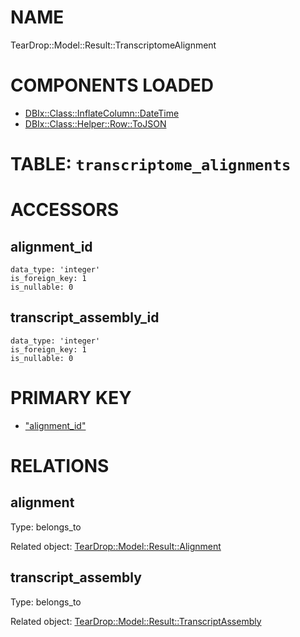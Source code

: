 # NAME

TearDrop::Model::Result::TranscriptomeAlignment

# COMPONENTS LOADED

- [DBIx::Class::InflateColumn::DateTime](https://metacpan.org/pod/DBIx::Class::InflateColumn::DateTime)
- [DBIx::Class::Helper::Row::ToJSON](https://metacpan.org/pod/DBIx::Class::Helper::Row::ToJSON)

# TABLE: `transcriptome_alignments`

# ACCESSORS

## alignment\_id

    data_type: 'integer'
    is_foreign_key: 1
    is_nullable: 0

## transcript\_assembly\_id

    data_type: 'integer'
    is_foreign_key: 1
    is_nullable: 0

# PRIMARY KEY

- ["alignment\_id"](#alignment_id)

# RELATIONS

## alignment

Type: belongs\_to

Related object: [TearDrop::Model::Result::Alignment](https://github.com/h3kker/tearDrop/blob/master/doc/pod/TearDrop/Model/Result/Alignment.md)

## transcript\_assembly

Type: belongs\_to

Related object: [TearDrop::Model::Result::TranscriptAssembly](https://github.com/h3kker/tearDrop/blob/master/doc/pod/TearDrop/Model/Result/TranscriptAssembly.md)
